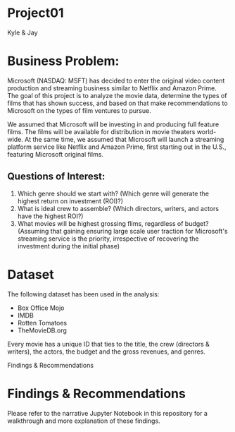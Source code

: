 # Project01
Kyle & Jay


# Business Problem:

Microsoft (NASDAQ: MSFT) has decided to enter the original video content production and streaming business similar to Netflix and Amazon Prime. The goal of this project is to analyze the movie data, determine the types of films that has shown success, and based on that make recommendations to Microsoft on the types of film ventures to pursue.

We assumed that Microsoft will be investing in and producing full feature films. The films will be available for distribution in movie theaters world-wide. At the same time, we assumed that Microsoft will launch a streaming platform service like Netflix and Amazon Prime, first starting out in the U.S., featuring Microsoft original films.


## Questions of Interest:

1. Which genre should we start with? (Which genre will generate the highest return on investment (ROI)?)
2. What is ideal crew to assemble? (Which directors, writers, and actors have the highest ROI?)
3. What movies will be highest grossing flims, regardless of budget? (Assuming that gaining ensuring large scale user traction for Microsoft's streaming service is the priority, irrespective of recovering the investment during the initial phase)  


# Dataset

The following dataset has been used in the analysis:
 - Box Office Mojo
 - IMDB
 - Rotten Tomatoes
 - TheMovieDB.org
 
 Every movie has a unique ID that ties to the title, the crew (directors & writers), the actors, the budget and the gross revenues, and genres.
 
 Findings & Recommendations
 
 # Findings & Recommendations
 
 Please refer to the narrative Jupyter Notebook in this repository for a walkthrough and more explanation of these findings.